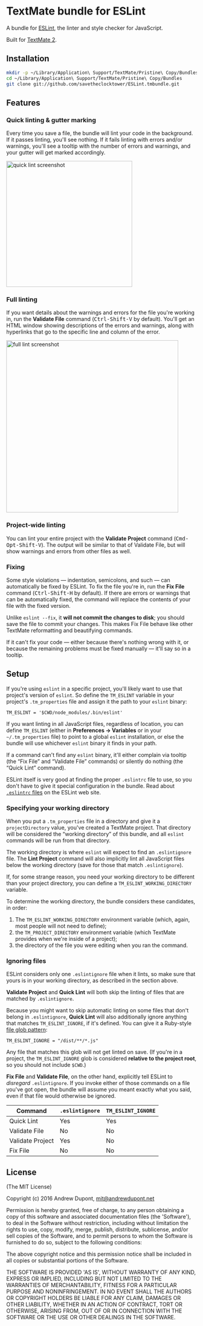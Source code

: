 
# TextMate bundle for ESLint

A bundle for [ESLint][], the linter and style checker for JavaScript.

Built for [TextMate 2][textmate].

## Installation

```bash
mkdir -p ~/Library/Application\ Support/TextMate/Pristine\ Copy/Bundles
cd ~/Library/Application\ Support/TextMate/Pristine\ Copy/Bundles
git clone git://github.com/savetheclocktower/ESLint.tmbundle.git
```

## Features

### Quick linting & gutter marking

Every time you save a file, the bundle will lint your code in the background. If it passes linting, you'll see nothing. If it fails linting with errors and/or warnings, you'll see a tooltip with the number of errors and warnings, and your gutter will get marked accordingly.

<img width="333" alt="quick lint screenshot" src="https://user-images.githubusercontent.com/3450/32454913-3eb56b0e-c2e6-11e7-9754-c22c0c41adb4.png">

### Full linting

If you want details about the warnings and errors for the file you're working in, run the **Validate File** command (<kbd>Ctrl-Shift-V</kbd> by default). You'll get an HTML window showing descriptions of the errors and warnings, along with hyperlinks that go to the specific line and column of the error.

<img width="455" alt="full lint screenshot" src="https://user-images.githubusercontent.com/3450/32454916-3ee10b60-c2e6-11e7-8c94-1111f36363ac.png">

### Project-wide linting

You can lint your entire project with the **Validate Project** command (<kbd>Cmd-Opt-Shift-V</kbd>). The output will be similar to that of Validate File, but will show warnings and errors from other files as well.

### Fixing

Some style violations — indentation, semicolons, and such — can automatically be fixed by ESLint. To fix the file you're in, run the **Fix File** command (<kbd>Ctrl-Shift-H</kbd> by default). If there are errors or warnings that can be automatically fixed, the command will replace the contents of your file with the fixed version.

Unlike `eslint --fix`, it **will not commit the changes to disk**; you should save the file to commit your changes. This makes Fix File behave like other TextMate reformatting and beautifying commands.

If it can't fix your code — either because there's nothing wrong with it, or because the remaining problems must be fixed manually — it'll say so in a tooltip.

## Setup

If you're using `eslint` in a specific project, you'll likely want to use that project's version of `eslint`. So define the `TM_ESLINT` variable in your project's `.tm_properties` file and assign it the path to your `eslint` binary:

```
TM_ESLINT = '$CWD/node_modules/.bin/eslint'
```

If you want linting in all JavaScript files, regardless of location, you can define `TM_ESLINT` (either in **Preferences &rarr; Variables** or in your `~/.tm_properties` file) to point to a global `eslint` installation, or else the bundle will use whichever `eslint` binary it finds in your path.

If a command can't find any `eslint` binary, it'll either complain via tooltip (the “Fix File” and “Validate File” commands) or silently do nothing (the “Quick Lint” command).

ESLint itself is very good at finding the proper `.eslintrc` file to use, so you don't have to give it special configuration in the bundle. Read about [`.eslintrc` files](https://eslint.org/docs/user-guide/configuring) on the ESLint web site.


### Specifying your working directory

When you put a `.tm_properties` file in a directory and give it a `projectDirectory` value, you've created a TextMate project. That directory will be considered the “working directory” of this bundle, and all `eslint` commands will be run from that directory.

The working directory is where `eslint` will expect to find an `.eslintignore` file. The **Lint Project** command will also implicitly lint all JavaScript files below the working directory (save for those that match `.eslintignore`).

If, for some strange reason, you need your working directory to be different than your project directory, you can define a `TM_ESLINT_WORKING_DIRECTORY` variable.

To determine the working directory, the bundle considers these candidates, in order:

1. The `TM_ESLINT_WORKING_DIRECTORY` environment variable (which, again, most people will not need to define);
2. the `TM_PROJECT_DIRECTORY` environment variable (which TextMate provides when we're inside of a project);
3. the directory of the file you were editing when you ran the command.

### Ignoring files

ESLint considers only one `.eslintignore` file when it lints, so make sure that yours is in your working directory, as described in the section above.

**Validate Project** and **Quick Lint** will both skip the linting of files that are matched by `.eslintignore`.

Because you might want to skip automatic linting on some files that don't belong in `.eslintignore`, **Quick Lint** will also additionally ignore anything that matches `TM_ESLINT_IGNORE`, if it's defined. You can give it a Ruby-style [file glob pattern][shell glob syntax]: 

```
TM_ESLINT_IGNORE = "/dist/**/*.js"
```
Any file that matches this glob will not get linted on save. (If you're in a project, the `TM_ESLINT_IGNORE` glob is considered **relative to the project root**, so you should not include `$CWD`.)

**Fix File** and **Validate File**, on the other hand, explicitly tell ESLint to _disregard_ `.eslintignore`. If you invoke either of those commands on a file you've got open, the bundle will assume you meant exactly what you said, even if that file would otherwise be ignored.

<table>
  <thead>
    <tr>
      <th>Command</th>
      <th><code>.eslintignore</code></th>
      <th><code>TM_ESLINT_IGNORE</code></th>
    </tr>
  </thead>
  <tbody>
    <tr>
      <td>Quick Lint</td>
      <td>Yes</td>
      <td>Yes</td>
    </tr>
    <tr>
      <td>Validate File</th>
      <td>No</td>
      <td>No</td>
    </tr>
    <tr>
      <td>Validate Project</th>
      <td>Yes</td>
      <td>No </td>
    </tr>
    <tr>
      <td>Fix File</td>
      <td>No</td>
      <td>No</td>
    </tr>
  </tbody>

</table>


## License

(The MIT License)

Copyright (c) 2016 Andrew Dupont, mit@andrewdupont.net

Permission is hereby granted, free of charge, to any person obtaining a copy of this software and associated documentation files (the 'Software'), to deal in the Software without restriction, including without limitation the rights to use, copy, modify, merge, publish, distribute, sublicense, and/or sell copies of the Software, and to permit persons to whom the Software is furnished to do so, subject to the following conditions:

The above copyright notice and this permission notice shall be included in all copies or substantial portions of the Software.

THE SOFTWARE IS PROVIDED 'AS IS', WITHOUT WARRANTY OF ANY KIND, EXPRESS OR IMPLIED, INCLUDING BUT NOT LIMITED TO THE WARRANTIES OF MERCHANTABILITY, FITNESS FOR A PARTICULAR PURPOSE AND NONINFRINGEMENT. IN NO EVENT SHALL THE AUTHORS OR COPYRIGHT HOLDERS BE LIABLE FOR ANY CLAIM, DAMAGES OR OTHER LIABILITY, WHETHER IN AN ACTION OF CONTRACT, TORT OR OTHERWISE, ARISING FROM, OUT OF OR IN CONNECTION WITH THE SOFTWARE OR THE USE OR OTHER DEALINGS IN THE SOFTWARE.

[eslint]:            http://eslint.org
[textmate]:          https://github.com/textmate/textmate
[shell glob syntax]: http://ruby-doc.org/core-1.9.3/Dir.html#method-c-glob


